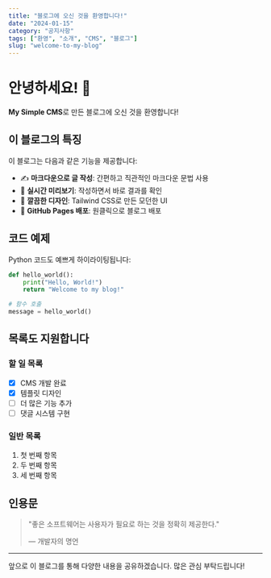 ```yaml
---
title: "블로그에 오신 것을 환영합니다!"
date: "2024-01-15"
category: "공지사항"
tags: ["환영", "소개", "CMS", "블로그"]
slug: "welcome-to-my-blog"
---
```


# 안녕하세요! 👋

**My Simple CMS**로 만든 블로그에 오신 것을 환영합니다!

## 이 블로그의 특징

이 블로그는 다음과 같은 기능을 제공합니다:

- ✍️ **마크다운으로 글 작성**: 간편하고 직관적인 마크다운 문법 사용
- 👀 **실시간 미리보기**: 작성하면서 바로 결과를 확인
- 🎨 **깔끔한 디자인**: Tailwind CSS로 만든 모던한 UI
- 🚀 **GitHub Pages 배포**: 원클릭으로 블로그 배포

## 코드 예제

Python 코드도 예쁘게 하이라이팅됩니다:

```python
def hello_world():
    print("Hello, World!")
    return "Welcome to my blog!"

# 함수 호출
message = hello_world()
```

## 목록도 지원합니다

### 할 일 목록
- [x] CMS 개발 완료
- [x] 템플릿 디자인
- [ ] 더 많은 기능 추가
- [ ] 댓글 시스템 구현

### 일반 목록
1. 첫 번째 항목
2. 두 번째 항목
3. 세 번째 항목

## 인용문

> "좋은 소프트웨어는 사용자가 필요로 하는 것을 정확히 제공한다."
> 
> — 개발자의 명언

---

앞으로 이 블로그를 통해 다양한 내용을 공유하겠습니다. 많은 관심 부탁드립니다! 